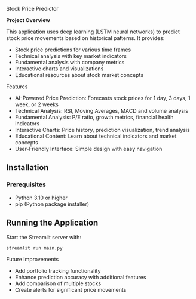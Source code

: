 Stock Price Predictor

**Project Overview**

This application uses deep learning (LSTM neural networks) to predict stock price movements based on historical patterns. It provides:

- Stock price predictions for various time frames
- Technical analysis with key market indicators
- Fundamental analysis with company metrics
- Interactive charts and visualizations
- Educational resources about stock market concepts

Features

- AI-Powered Price Prediction: Forecasts stock prices for 1 day, 3 days, 1 week, or 2 weeks 
- Technical Analysis: RSI, Moving Averages, MACD and volume analysis
- Fundamental Analysis: P/E ratio, growth metrics, financial health indicators
- Interactive Charts: Price history, prediction visualization, trend analysis
- Educational Content: Learn about technical indicators and market concepts
- User-Friendly Interface: Simple design with easy navigation

## Installation

### Prerequisites
- Python 3.10 or higher
- pip (Python package installer)


## Running the Application

Start the Streamlit server with:
```
streamlit run main.py
```


Future Improvements

- Add portfolio tracking functionality
- Enhance prediction accuracy with additional features
- Add comparison of multiple stocks
- Create alerts for significant price movements
